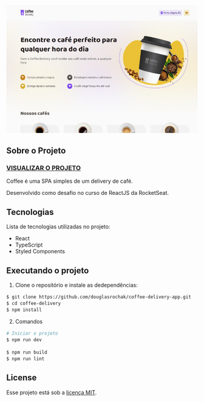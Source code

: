 <h2 align="center">
  <img src=".github/coffee-delivery-demo.jpeg" alt="Demo Screenshot" />
</h2>

## Sobre o Projeto

### [VISUALIZAR O PROJETO](https://coffee-delivery-app-iota.vercel.app/)

Coffee é uma SPA simples de um delivery de café.

Desenvolvido como desafio no curso de ReactJS da RocketSeat.

## Tecnologias

Lista de tecnologias utilizadas no projeto:

- React
- TypeScript
- Styled Components

## Executando o projeto

1. Clone o repositório e instale as dedependências:

```bash
$ git clone https://github.com/douglasrochak/coffee-delivery-app.git
$ cd coffee-delivery
$ npm install
```

2. Comandos

```bash
# Iniciar o projeto
$ npm run dev

$ npm run build
$ npm run lint
```

## License

Esse projeto está sob a [licença MIT](LICENSE.md).
